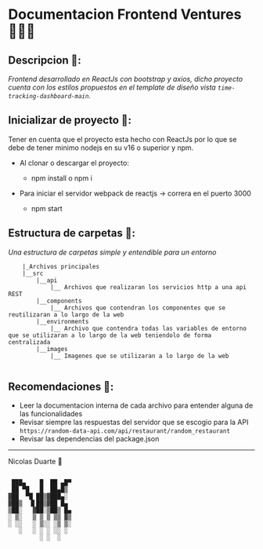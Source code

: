  # Documentacion Frontend Ventures🧑🏻‍💻
## Descripcion 📃:
_Frontend desarrollado en ReactJs con bootstrap y axios, dicho proyecto cuenta con los estilos propuestos en el template de diseño vista ``` time-tracking-dashboard-main ```._

## Inicializar de proyecto 🤯:
Tener en cuenta que el proyecto esta hecho con ReactJs por lo que se debe de tener minimo nodejs en su v16 o superior y npm.

 * Al clonar o descargar el proyecto:
    * npm install o npm i

 * Para iniciar el servidor webpack de reactjs -> correra en el puerto 3000
    * npm start 

## Estructura de carpetas 📂:
_Una estructura de carpetas simple y entendible para un entorno_
```
    |_Archivos principales
    |__src
        |__api
            |__ Archivos que realizaran los servicios http a una api REST
        |__components
            |__ Archivos que contendran los componentes que se reutilizaran a lo largo de la web
        |__environments
            |__ Archivo que contendra todas las variables de entorno que se utilizaran a lo largo de la web teniendolo de forma centralizada
        |__images
            |__ Imagenes que se utilizaran a lo largo de la web
    
```

## Recomendaciones 👀:
* Leer la documentacion interna de cada archivo para entender alguna de las funcionalidades
* Revisar siempre las respuestas del servidor que se escogio para la API ``` https://random-data-api.com/api/restaurant/random_restaurant ```
* Revisar las dependencias del package.json
---
Nicolas Duarte 🎉
```

 ███▄    █  ██ ▄█▀
 ██ ▀█   █  ██▄█▒ 
▓██  ▀█ ██▒▓███▄░ 
▓██▒  ▐▌██▒▓██ █▄ 
▒██░   ▓██░▒██▒ █▄
░ ▒░   ▒ ▒ ▒ ▒▒ ▓▒
░ ░░   ░ ▒░░ ░▒ ▒░
   ░   ░ ░ ░ ░░ ░ 
         ░ ░  ░   
                
```
